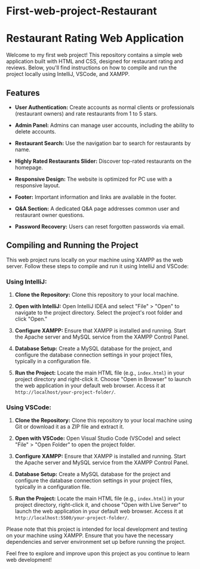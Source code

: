 # First-web-project-Restaurant
 
# Restaurant Rating Web Application

Welcome to my first web project! This repository contains a simple web application built with HTML and CSS, designed for restaurant rating and reviews. Below, you'll find instructions on how to compile and run the project locally using IntelliJ, VSCode, and XAMPP.

## Features

- **User Authentication:** Create accounts as normal clients or professionals (restaurant owners) and rate restaurants from 1 to 5 stars.

- **Admin Panel:** Admins can manage user accounts, including the ability to delete accounts.

- **Restaurant Search:** Use the navigation bar to search for restaurants by name.

- **Highly Rated Restaurants Slider:** Discover top-rated restaurants on the homepage.

- **Responsive Design:** The website is optimized for PC use with a responsive layout.

- **Footer:** Important information and links are available in the footer.

- **Q&A Section:** A dedicated Q&A page addresses common user and restaurant owner questions.

- **Password Recovery:** Users can reset forgotten passwords via email.

## Compiling and Running the Project

This web project runs locally on your machine using XAMPP as the web server. Follow these steps to compile and run it using IntelliJ and VSCode:

### Using IntelliJ:

1. **Clone the Repository:** Clone this repository to your local machine.

2. **Open with IntelliJ:** Open IntelliJ IDEA and select "File" > "Open" to navigate to the project directory. Select the project's root folder and click "Open."

3. **Configure XAMPP:** Ensure that XAMPP is installed and running. Start the Apache server and MySQL service from the XAMPP Control Panel.

4. **Database Setup:** Create a MySQL database for the project, and configure the database connection settings in your project files, typically in a configuration file.

5. **Run the Project:** Locate the main HTML file (e.g., `index.html`) in your project directory and right-click it. Choose "Open in Browser" to launch the web application in your default web browser. Access it at `http://localhost/your-project-folder/`.

### Using VSCode:

1. **Clone the Repository:** Clone this repository to your local machine using Git or download it as a ZIP file and extract it.

2. **Open with VSCode:** Open Visual Studio Code (VSCode) and select "File" > "Open Folder" to open the project folder.

3. **Configure XAMPP:** Ensure that XAMPP is installed and running. Start the Apache server and MySQL service from the XAMPP Control Panel.

4. **Database Setup:** Create a MySQL database for the project and configure the database connection settings in your project files, typically in a configuration file.

5. **Run the Project:** Locate the main HTML file (e.g., `index.html`) in your project directory, right-click it, and choose "Open with Live Server" to launch the web application in your default web browser. Access it at `http://localhost:5500/your-project-folder/`.

Please note that this project is intended for local development and testing on your machine using XAMPP. Ensure that you have the necessary dependencies and server environment set up before running the project.

Feel free to explore and improve upon this project as you continue to learn web development!
